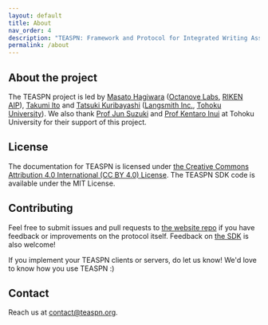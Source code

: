 ```yaml
---
layout: default
title: About
nav_order: 4
description: "TEASPN: Framework and Protocol for Integrated Writing Assistance Environments"
permalink: /about
---
```


## About the project

The TEASPN project is led by [Masato Hagiwara](http://masatohagiwara.net/) ([Octanove Labs](http://www.octanove.com/), [RIKEN AIP](http://www.riken.jp/en/research/labs/aip/)), [Takumi Ito](#) and [Tatsuki Kuribayashi](https://kuribayashi4.github.io/) ([Langsmith Inc.](https://langsmith.co.jp/), [Tohoku University](https://www.nlp.ecei.tohoku.ac.jp/)). We also thank [Prof Jun Suzuki](http://www.cl.ecei.tohoku.ac.jp/~jun/) and [Prof Kentaro Inui](http://www.cl.ecei.tohoku.ac.jp/~inui/) at Tohoku University for their support of this project.

## License

The documentation for TEASPN is licensed under [the Creative Commons Attribution 4.0 International (CC BY 4.0) License](https://creativecommons.org/licenses/by/4.0/). The TEASPN SDK code is available under the MIT License.

## Contributing

Feel free to submit issues and pull requests to [the website repo](https://github.com/teaspn/teaspn.org) if you have feedback or improvements on the protocol itself. Feedback on [the SDK](https://github.com/teaspn/teaspn-sdk) is also welcome!

If you implement your TEASPN clients or servers, do let us know! We'd love to know how you use TEASPN :)

## Contact

Reach us at [contact@teaspn.org](mailto:contact@teaspn.org).
